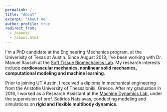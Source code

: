 ```yaml
---
permalink: /
title: "About"
excerpt: "About me"
author_profile: true
redirect_from: 
  - /about/
  - /about.html
---
```


I'm a PhD candidate at the Engineering Mechanics program, at the Univerisity of Texas at Austin. Since August 2018, I've been working with Dr. Manuel Rausch at the [Soft Tissue Biomechanics Lab](http://www.manuelrausch.com). My research interests include **cardiovascular mechanics, nonlinear solid mechanics, computational modeling and machine learning**.

Prior to joining UT Austin, I received a diploma in mechanical engineering from the Aristotle University of Thessaloniki, Greece. After my graduation in 2016, I worked as a Research Assistant at the [Machine Dynamics Lab,](http://lmd.meng.auth.gr/) under the supervision of prof. Sotirios Natsiavas, conducting modeling and simulations on **rigid and flexible multibody dynamics.**